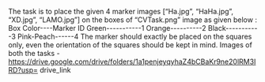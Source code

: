 The task is to place the given 4 marker images [“Ha.jpg”, “HaHa.jpg”, “XD.jpg”,
“LAMO.jpg”] on the boxes of “CVTask.png” image as given below :
Box Color----Marker ID
  Green-----------1
  Orange----------2
  Black-----------3
  Pink-Peach------4
The marker should exactly be placed on the squares only, even the orientation of the
squares should be kept in mind.
Images of both the tasks -
https://drive.google.com/drive/folders/1a1penjeyqyhaZ4bCBaKr9ne20lRM3IRD?usp=
drive_link

